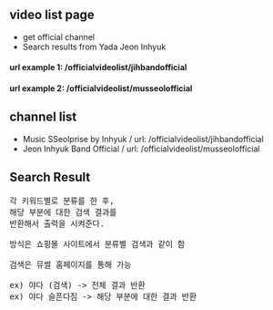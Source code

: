 ## video list page
<ul>
    <li>get official channel</li>
    <li>Search results from Yada Jeon Inhyuk</li>
</ul>

#### url example 1: /officialvideolist/jihbandofficial
#### url example 2: /officialvideolist/musseolofficial

## channel list
<ul>
    <li>Music SSeolprise by Inhyuk / url: /officialvideolist/jihbandofficial</li>
    <li>Jeon Inhyuk Band Official / url: /officialvideolist/musseolofficial</li>
</ul>

## Search Result
<pre>
각 키워드별로 분류를 한 후,
해당 부분에 대한 검색 결과를
반환해서 출력을 시켜준다.

방식은 쇼핑몰 사이트에서 분류별 검색과 같이 함

검색은 뮤썰 홈페이지를 통해 가능

ex) 야다 (검색) -> 전체 결과 반환
ex) 야다 슬픈다짐 -> 해당 부분에 대한 결과 반환
</pre>